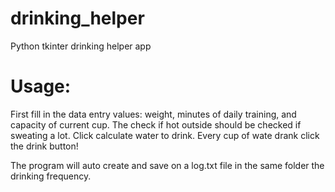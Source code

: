 # drinking_helper
Python tkinter drinking helper app

# Usage:
First fill in the data entry values: weight, minutes of daily training, and capacity of current cup.
The check if hot outside should be checked if sweating a lot.
Click calculate water to drink.
Every cup of wate drank click the drink button!

The program will auto create and save on a log.txt file in the same folder the drinking frequency.
